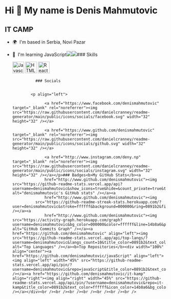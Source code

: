 Hi 👋 My name is Denis Mahmutovic
=================================

IT CAMP
-------

*   🌍  I'm based in Serbia, Novi Pazar
*   🧠  I'm learning JavaScript<a href="https://www.twitter.com/" target="_blank" rel="noreferrer"><img
                  src="https://img.shields.io/twitter/follow/?logo=twitter&style=for-the-badge&color=14b8a6&labelColor=000000"
                /></a><a href="https://www.github.com/denismahmutovic" target="_blank" rel="noreferrer"><img
                  src="https://img.shields.io/github/followers/denismahmutovic?logo=github&style=for-the-badge&color=14b8a6&labelColor=000000" /></a>### Skills<p align="left">
                                <a href="https://developer.mozilla.org/en-US/docs/Web/JavaScript" target="_blank" rel="noreferrer"><img src="https://raw.githubusercontent.com/danielcranney/readme-generator/main/public/icons/skills/javascript-colored.svg" width="36" height="36" alt="Javascript" /></a>
                                <a href="https://developer.mozilla.org/en-US/docs/Glossary/HTML5" target="_blank" rel="noreferrer"><img src="https://raw.githubusercontent.com/danielcranney/readme-generator/main/public/icons/skills/html5-colored.svg" width="36" height="36" alt="HTML5" /></a>
                                <a href="https://reactjs.org/" target="_blank" rel="noreferrer"><img src="https://raw.githubusercontent.com/danielcranney/readme-generator/main/public/icons/skills/react-colored.svg" width="36" height="36" alt="React" /></a>
                    </p>
                    
                  ### Socials
                  
                  
                <p align="left">
                          
                      <a href="https://www.facebook.com/denismahmutovic" target="_blank" rel="noreferrer"><img src="https://raw.githubusercontent.com/danielcranney/readme-generator/main/public/icons/socials/facebook.svg" width="32" height="32" /></a>
                          
                      <a href="https://www.github.com/denismahmutovic" target="_blank" rel="noreferrer"><img src="https://raw.githubusercontent.com/danielcranney/readme-generator/main/public/icons/socials/github.svg" width="32" height="32" /></a>
                          
                      <a href="http://www.instagram.com/deny.np" target="_blank" rel="noreferrer"><img src="https://raw.githubusercontent.com/danielcranney/readme-generator/main/public/icons/socials/instagram.svg" width="32" height="32" /></a></p>### Badges<b>My GitHub Stats</b><a
                      href="http://www.github.com/denismahmutovic"><img src="https://github-readme-stats.vercel.app/api?username=denismahmutovic&show_icons=true&hide=&count_private=true&title_color=0891b2&text_color=ffffff&icon_color=14b8a6&bg_color=000000&hide_border=true&show_icons=true" alt="denismahmutovic's GitHub stats" /></a><a
                      href="http://www.github.com/denismahmutovic"><img
                  src="https://github-readme-streak-stats.herokuapp.com/?user=denismahmutovic&stroke=ffffff&background=000000&ring=0891b2&fire=0891b2&currStreakNum=ffffff&currStreakLabel=0891b2&sideNums=ffffff&sideLabels=ffffff&dates=ffffff&hide_border=true" /></a><a
                      href="http://www.github.com/denismahmutovic"><img src="https://activity-graph.herokuapp.com/graph?username=denismahmutovic&bg_color=000000&color=ffffff&line=14b8a6&point=ffffff&area_color=000000&area=true&hide_border=true&custom_title=GitHub%20Commits%20Graph" alt="GitHub Commits Graph" /></a><a href="https://github.com/denismahmutovic" align="left"><img src="https://github-readme-stats.vercel.app/api/top-langs/?username=denismahmutovic&langs_count=10&title_color=0891b2&text_color=ffffff&icon_color=14b8a6&bg_color=000000&hide_border=true&locale=en&custom_title=Top%20%Languages" alt="Top Languages" /></a><b>Top Repositories</b><div width="100%" align="center"><a href="https://github.com/denismahmutovic/javaScript" align="left"><img align="left" width="45%" src="https://github-readme-stats.vercel.app/api/pin/?username=denismahmutovic&repo=javaScript&title_color=0891b2&text_color=ffffff&icon_color=14b8a6&bg_color=000000&hide_border=true&locale=en" /></a><a href="https://github.com/denismahmutovic/it-kamp" align="right"><img align="right" width="45%" src="https://github-readme-stats.vercel.app/api/pin/?username=denismahmutovic&repo=it-kamp&title_color=0891b2&text_color=ffffff&icon_color=14b8a6&bg_color=000000&hide_border=true&locale=en" /></a></div><br /><br /><br /><br /><br /><br /><br />
